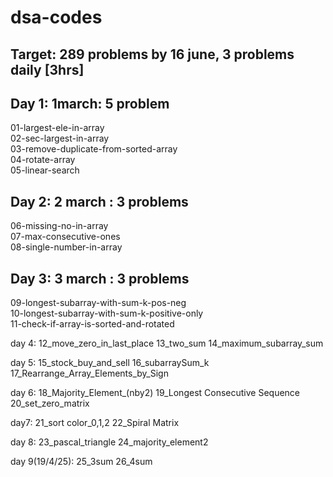 # dsa-codes

Target: 289 problems by 16 june, 3 problems daily [3hrs]
---

Day 1: 1march: 5 problem
-
01-largest-ele-in-array  
02-sec-largest-in-array  
03-remove-duplicate-from-sorted-array  
04-rotate-array  
05-linear-search  

Day 2: 2 march : 3 problems
- 
06-missing-no-in-array  
07-max-consecutive-ones  
08-single-number-in-array  

Day 3: 3 march : 3 problems
-

09-longest-subarray-with-sum-k-pos-neg  
10-longest-subarray-with-sum-k-positive-only  
11-check-if-array-is-sorted-and-rotated  

day 4:
12_move_zero_in_last_place
13_two_sum
14_maximum_subarray_sum

day  5:
15_stock_buy_and_sell
16_subarraySum_k
17_Rearrange_Array_Elements_by_Sign

day 6:
18_Majority_Element_(nby2)
19_Longest Consecutive Sequence
20_set_zero_matrix

day7:
21_sort color_0,1,2
22_Spiral Matrix

day 8:
23_pascal_triangle
24_majority_element2

day 9(19/4/25):
25_3sum
26_4sum
